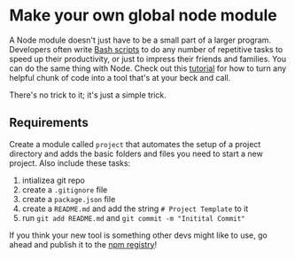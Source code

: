 # Make your own global node module

A Node module doesn't just have to be a small part of a larger program. Developers often write [Bash scripts](http://ryanstutorials.net/bash-scripting-tutorial/bash-script.php) to do any number of repetitive tasks to speed up their productivity, or just to impress their friends and families. You can do the same thing with Node. Check out this [tutorial](https://codeforgeek.com/2015/09/command-line-application-nodejs/) for how to turn any helpful chunk of code into a tool that's at your beck and call.
  

There's no trick to it; it's just a simple trick. 

## Requirements
Create a module called `project` that automates the setup of a project directory and adds the basic folders and files you need to start a new project. Also include these tasks:  

1. intializea git repo  
2. create a `.gitignore` file   
3. create a `package.json` file  
4. create a `README.md` and add the string `# Project Template` to it  
5. run `git add README.md` and `git commit -m "Initital Commit"`  
 
If you think your new tool is something other devs might like to use, go ahead and publish it to the [npm registry](https://docs.npmjs.com/getting-started/publishing-npm-packages)!
